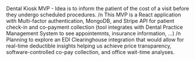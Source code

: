 Dental Kiosk MVP - Idea is to inform the patient of the cost of a visit before they undergo scheduled procedures. /n
This MVP is a React application with Multi-factor authentication, MongoDB, and Stripe API for patient check-in and co-payment collection (tool integrates with Dental Practice Management System to see appointemnts, insurance information, ...) /n
Planning to explore an EDI Clearinghouse integration that would allow for real-time deductible insights helping us achieve price transparency, software-controlled co-pay collection, and office wait-time analyses. 
